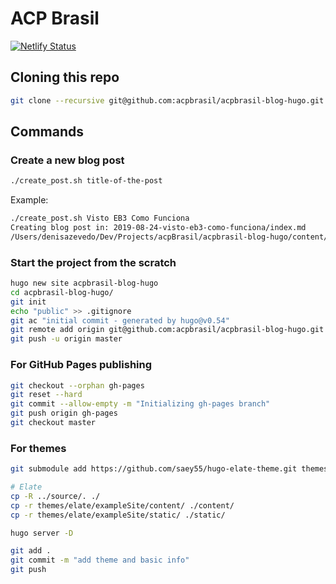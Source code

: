 # ACP Brasil

[![Netlify Status](https://api.netlify.com/api/v1/badges/5c1b4e71-c57f-4838-8122-a4af5ebb2bcc/deploy-status)](https://app.netlify.com/sites/acpbrasil/deploys)

## Cloning this repo

```bash
git clone --recursive git@github.com:acpbrasil/acpbrasil-blog-hugo.git
```

## Commands

### Create a new blog post

```bash
./create_post.sh title-of-the-post
```

Example:

```bash
./create_post.sh Visto EB3 Como Funciona
Creating blog post in: 2019-08-24-visto-eb3-como-funciona/index.md
/Users/denisazevedo/Dev/Projects/acpBrasil/acpbrasil-blog-hugo/content/pt/blog/2019-08-24-visto-eb3-como-funciona/index.md created
```

### Start the project from the scratch

```bash
hugo new site acpbrasil-blog-hugo
cd acpbrasil-blog-hugo/
git init
echo "public" >> .gitignore
git ac "initial commit - generated by hugo@v0.54"
git remote add origin git@github.com:acpbrasil/acpbrasil-blog-hugo.git
git push -u origin master
```

### For GitHub Pages publishing

```bash
git checkout --orphan gh-pages
git reset --hard
git commit --allow-empty -m "Initializing gh-pages branch"
git push origin gh-pages
git checkout master
```

### For themes

```bash
git submodule add https://github.com/saey55/hugo-elate-theme.git themes/elate

# Elate
cp -R ../source/. ./
cp -r themes/elate/exampleSite/content/ ./content/
cp -r themes/elate/exampleSite/static/ ./static/

hugo server -D

git add .
git commit -m "add theme and basic info"
git push
```
